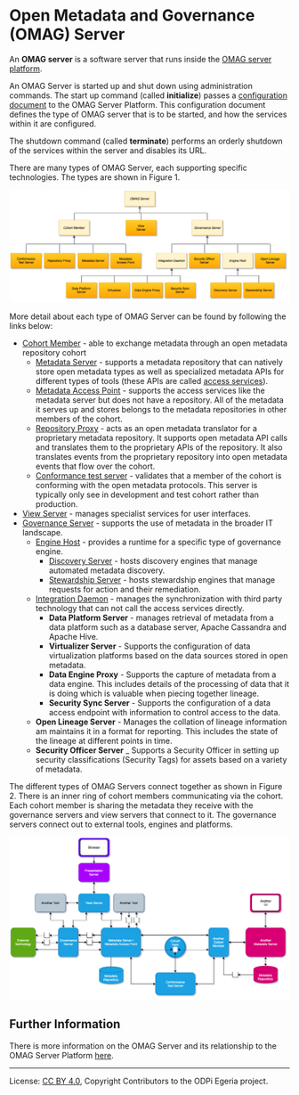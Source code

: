 <!-- SPDX-License-Identifier: CC-BY-4.0 -->
<!-- Copyright Contributors to the ODPi Egeria project. -->

# Open Metadata and Governance (OMAG) Server

An **OMAG server** is a software server that
runs inside the [OMAG server platform](omag-server-platform.md).


An OMAG Server is started up and shut down using administration commands.
The start up command (called **initialize**) passes a
[configuration document](configuration-document.md) to
the OMAG Server Platform.
This configuration document defines the type of OMAG server
that is to be started, and how the services within it are configured.

The shutdown command (called **terminate**) performs an orderly shutdown
of the services within the server and disables its URL.

There are many types of OMAG Server, each supporting specific technologies.
The types are shown in Figure 1.

![Figure 1](types-of-omag-servers.png)

More detail about each type of OMAG Server can be found by following the links below:
* [Cohort Member](cohort-member.md) - able to exchange metadata through an open metadata repository cohort
  * [Metadata Server](metadata-server.md) - supports a metadata repository that can natively store open metadata types
    as well as specialized metadata APIs for different types of tools (these APIs are called [access services](../../../access-services)).
  * [Metadata Access Point](metadata-access-point.md) - supports the access services like the metadata server but does not have a repository.
    All of the metadata it serves up and stores belongs to the metadata repositories in other members of the cohort.
  * [Repository Proxy](repository-proxy.md) - acts as an open metadata translator for
    a proprietary metadata repository.  It supports open metadata API calls and translates them to the
    proprietary APIs of the repository.  It also translates events from the proprietary repository into
    open metadata events that flow over the cohort.
  * [Conformance test server](conformance-test-server.png) - validates that a member of the
    cohort is conforming with the open metadata protocols.  This server is typically only see in development
    and test cohort rather than production.
* [View Server](view-server.md) - manages specialist services for user interfaces.
* [Governance Server](governance-server-types.md) - supports the use of metadata in the broader IT landscape.
  * [Engine Host](engine-host.md) - provides a runtime for a specific type of governance engine.
     * [Discovery Server](discovery-server.md) - hosts discovery engines that manage automated metadata discovery.
     * [Stewardship Server](stewardship-server.md) - hosts stewardship engines that manage requests for action and
       their remediation.
  * [Integration Daemon](integration-daemon.md) - manages the synchronization with third party technology that
    can not call the access services directly.
     * **Data Platform Server** - manages retrieval of metadata from a data platform such as
     a database server, Apache Cassandra and Apache Hive.
     * **Virtualizer Server** - Supports the configuration of data virtualization platforms based on
     the data sources stored in open metadata.
     * **Data Engine Proxy** - Supports the capture of metadata from a data engine.  This includes
     details of the processing of data that it is doing which is valuable when piecing together lineage.
     * **Security Sync Server** - Supports the configuration of a data access endpoint with information
     to control access to the data.
   * **Open Lineage Server** - Manages the collation of lineage information am maintains it in a format for reporting.
     This includes the state of the lineage at different points in time.
   * **Security Officer Server** _ Supports a Security Officer in setting up security classifications (Security Tags)
     for assets based on a variety of metadata.
  
The different types of OMAG Servers connect together as shown in Figure 2.  There is an inner
ring of cohort members communicating via the cohort.  Each cohort member is sharing the metadata
they receive with the governance servers and view servers that connect to it.
The governance servers connect out to external tools, engines and platforms.


![Figure 2](omag-server-ecosystem.png)


## Further Information

There is more information on the OMAG Server and its relationship to
the OMAG Server Platform [here](../../../../open-metadata-publication/website/omag-server).


----
License: [CC BY 4.0](https://creativecommons.org/licenses/by/4.0/),
Copyright Contributors to the ODPi Egeria project.